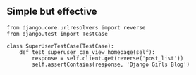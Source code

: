 ## Simple but effective

    from django.core.urlresolvers import reverse
    from django.test import TestCase
    
    class SuperUserTestCase(TestCase):
        def test_superuser_can_view_homepage(self):
            response = self.client.get(reverse('post_list'))
            self.assertContains(response, 'Django Girls Blog')